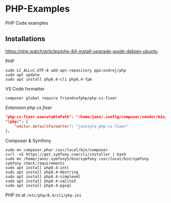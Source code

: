# PHP-Examples
PHP Code examples



## Installations

https://php.watch/articles/php-84-install-upgrade-guide-debian-ubuntu

PHP

```
sudo LC_ALL=C.UTF-8 add-apt-repository ppa:ondrej/php
sudo apt update
sudo apt install php8.4-cli php8.4-fpm
```

VS Code formatter

`composer global require friendsofphp/php-cs-fixer`

Extension *php cs fixer*

```json
"php-cs-fixer.executablePath": "/home/jano/.config/composer/vendor/bin/php-cs-fixer",
"[php]": {
    "editor.defaultFormatter": "junstyle.php-cs-fixer"
},
```

Composer & Symfony

```
sudo mv composer.phar /usr/local/bin/composer
curl -sS https://get.symfony.com/cli/installer | bash
sudo mv /home/jano/.symfony5/bin/symfony /usr/local/bin/symfony
symfony check:requirements
sudo apt install php8.4-intl
sudo apt install php8.4-mbstring
sudo apt install php8.4-simplexml
sudo apt install php8.4-sqlite3
sudo apt install php8.4-pgsql
```

PHP ini at `/etc/php/8.4/cli/php.ini`

